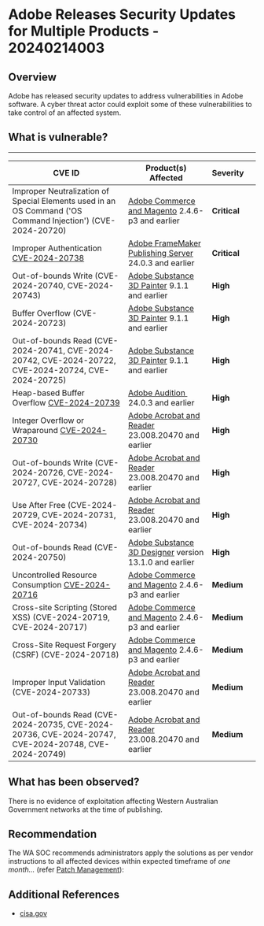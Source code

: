 # Adobe Releases Security Updates for Multiple Products - 20240214003

## Overview

Adobe has released security updates to address vulnerabilities in Adobe software. A cyber threat actor could exploit some of these vulnerabilities to take control of an affected system.

## What is vulnerable?

---

| CVE ID                                                                                                            | Product(s) Affected                                                                                                                            | Severity     |     |
| ----------------------------------------------------------------------------------------------------------------- | ---------------------------------------------------------------------------------------------------------------------------------------------- | ------------ | --- |
| Improper Neutralization of Special Elements used in an OS Command ('OS Command Injection') (CVE-2024-20720)       | [Adobe Commerce and Magento](https://helpx.adobe.com/security/products/magento/apsb24-03.html) 2.4.6-p3 and earlier                            | **Critical** |     |
| Improper Authentication [CVE-2024-20738](https://cve.mitre.org/cgi-bin/cvename.cgi?name=CVE-2024-20738)           | [Adobe FrameMaker Publishing Server](https://helpx.adobe.com/security/products/framemaker-publishing-server/apsb24-10.html) 24.0.3 and earlier | **Critical** |     |
| Out-of-bounds Write (CVE-2024-20740, CVE-2024-20743)                                                              | [Adobe Substance 3D Painter](https://helpx.adobe.com/security/products/substance3d_painter/apsb24-04.html) 9.1.1 and earlier                   | **High**     |     |
| Buffer Overflow (CVE-2024-20723)                                                                                  | [Adobe Substance 3D Painter](https://helpx.adobe.com/security/products/substance3d_painter/apsb24-04.html) 9.1.1 and earlier                   | **High**     |     |
| Out-of-bounds Read (CVE-2024-20741, CVE-2024-20742, CVE-2024-20722, CVE-2024-20724, CVE-2024-20725)               | [Adobe Substance 3D Painter](https://helpx.adobe.com/security/products/substance3d_painter/apsb24-04.html) 9.1.1 and earlier                   | **High**     |     |
| Heap-based Buffer Overflow [CVE-2024-20739](https://cve.mitre.org/cgi-bin/cvename.cgi?name=CVE-2024-20739)        | [Adobe Audition ](https://helpx.adobe.com/security/products/audition/apsb24-11.html) 24.0.3 and earlier                                        | **High**     |     |
| Integer Overflow or Wraparound [CVE-2024-20730](http://cve.mitre.org/cgi-bin/cvename.cgi?name=CVE-2024-20730)     | [Adobe Acrobat and Reader](https://helpx.adobe.com/security/products/acrobat/apsb24-07.html) 23.008.20470 and earlier                          | **High**     |     |
| Out-of-bounds Write (CVE-2024-20726, CVE-2024-20727, CVE-2024-20728)                                              | [Adobe Acrobat and Reader](https://helpx.adobe.com/security/products/acrobat/apsb24-07.html) 23.008.20470 and earlier                          | **High**     |     |
| Use After Free (CVE-2024-20729, CVE-2024-20731, CVE-2024-20734)                                                   | [Adobe Acrobat and Reader](https://helpx.adobe.com/security/products/acrobat/apsb24-07.html) 23.008.20470 and earlier                          | **High**     |     |
| Out-of-bounds Read (CVE-2024-20750)                                                                               | [Adobe Substance 3D Designer](https://helpx.adobe.com/security/products/substance3d_designer/apsb24-13.html) version 13.1.0 and earlier        | **High**     |     |
| Uncontrolled Resource Consumption [CVE-2024-20716](https://cve.mitre.org/cgi-bin/cvename.cgi?name=CVE-2024-20716) | [Adobe Commerce and Magento](https://helpx.adobe.com/security/products/magento/apsb24-03.html) 2.4.6-p3 and earlier                            | **Medium**   |     |
| Cross-site Scripting (Stored XSS) (CVE-2024-20719, CVE-2024-20717)                                                | [Adobe Commerce and Magento](https://helpx.adobe.com/security/products/magento/apsb24-03.html) 2.4.6-p3 and earlier                            | **Medium**   |     |
| Cross-Site Request Forgery (CSRF) (CVE-2024-20718)                                                                | [Adobe Commerce and Magento](https://helpx.adobe.com/security/products/magento/apsb24-03.html) 2.4.6-p3 and earlier                            | **Medium**   |     |
| Improper Input Validation (CVE-2024-20733)                                                                        | [Adobe Acrobat and Reader](https://helpx.adobe.com/security/products/acrobat/apsb24-07.html) 23.008.20470 and earlier                          | **Medium**   |     |
| Out-of-bounds Read (CVE-2024-20735, CVE-2024-20736, CVE-2024-20747, CVE-2024-20748, CVE-2024-20749)               | [Adobe Acrobat and Reader](https://helpx.adobe.com/security/products/acrobat/apsb24-07.html) 23.008.20470 and earlier                          | **Medium**   |     |

## What has been observed?

There is no evidence of exploitation affecting Western Australian Government networks at the time of publishing.

## Recommendation

The WA SOC recommends administrators apply the solutions as per vendor instructions to all affected devices within expected timeframe of *one month...* (refer [Patch Management](../guidelines/patch-management.md)):

## Additional References

- [cisa.gov](https://www.cisa.gov/news-events/alerts/2024/02/13/adobe-releases-security-updates-multiple-products)
